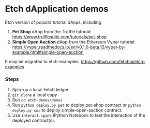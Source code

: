 # Etch dApplication demos
Etch version of popular tutorial dApps, including:

1) **Pet Shop** dApp from the Truffle tutorial: https://www.trufflesuite.com/tutorials/pet-shop
2) **Simple Open Auction** dApp from the Ethereum Vyper tutorial:
https://vyper.readthedocs.io/en/v0.1.0-beta.13/vyper-by-example.html#simple-open-auction

It may be migrated to etch-examples: https://github.com/fetchai/etch-examples


### Steps

1) Spin-up a local Fetch ledger
2) `git clone` a local copy
3) Run `cd etch-demos/demos`
4) Run `python deploy.py pet` to deploy pet-shop contract or `python deploy.py soa` to deploy simple-open-auction contract.
5) Use `interact.ipynb` iPython Notebook to test the interaction of the deployed contract(s).
